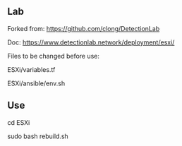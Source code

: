 ## Lab

Forked from: https://github.com/clong/DetectionLab

Doc: https://www.detectionlab.network/deployment/esxi/

Files to be changed before use:

ESXi/variables.tf

ESXi/ansible/env.sh

## Use
cd ESXi

sudo bash rebuild.sh